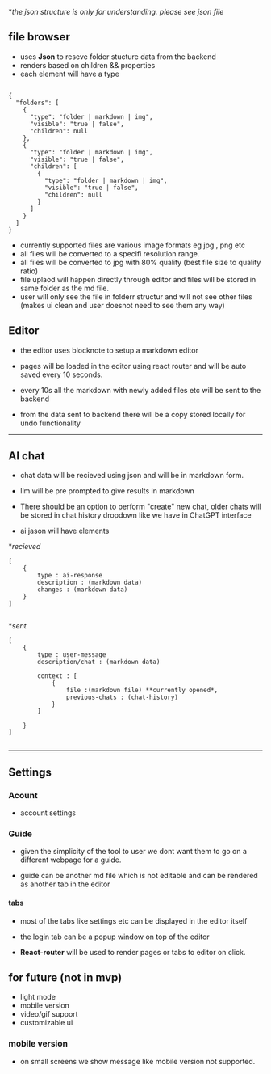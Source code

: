 
**the json structure is only for understanding. please see json file*


## file browser 

- uses **Json** to reseve folder stucture data from the backend
- renders based on children && properties 
- each element will have a type 
```

{
  "folders": [
    {
      "type": "folder | markdown | img",
      "visible": "true | false",
      "children": null
    },
    {
      "type": "folder | markdown | img",
      "visible": "true | false",
      "children": [
        {
          "type": "folder | markdown | img",
          "visible": "true | false",
          "children": null
        }
      ]
    }
  ]
}

```
- currently supported files are various image formats eg jpg , png etc
- all files will be converted to a specifi resolution range. 
- all files will be converted to jpg with 80% quality (best file size to quality ratio)
- file uplaod will happen directly through editor and files will be stored in same folder as the md file. 
- user will only see the file in folderr structur and will not see other files (makes ui clean and user doesnot need to see them any way)

## Editor

- the editor uses blocknote to setup a markdown editor 
- pages will be loaded in the editor using react router and will be auto saved every 10 seconds. 

- every 10s all the markdown with newly added files etc will be sent to the backend 

- from the data sent to backend there will be a copy stored locally for undo functionality

---


## AI chat

- chat data will be recieved using json and will be in markdown form.  

- llm will be pre prompted to give results in markdown

- There should be an option to perform "create" new chat, older chats will be stored in chat history dropdown like we have in ChatGPT interface

- ai jason will have elements 

**recieved*
```
[
    {
        type : ai-response
        description : (markdown data)
        changes : (markdown data)
    }
]


```

**sent*

```
[
    {
        type : user-message
        description/chat : (markdown data)

        context : [
            { 
                file :(markdown file) **currently opened*,
                previous-chats : (chat-history)
            }
        ]

    }
]


```



---


## Settings


### Acount

- account settings

### Guide

- given the simplicity of the tool to user we dont want them to go on a different webpage for a guide.

- guide can be another md file which is not editable and can be rendered as another tab in the editor

#### tabs

- most of the tabs like settings etc can be displayed in the editor itself 

- the login tab can be a popup window on top of the editor 

- **React-router** will be used to render pages or tabs to editor on click. 


## for future (not in mvp)

- light mode
- mobile version
- video/gif support
- customizable ui 



### mobile version

- on small screens we show message like mobile version not supported.

